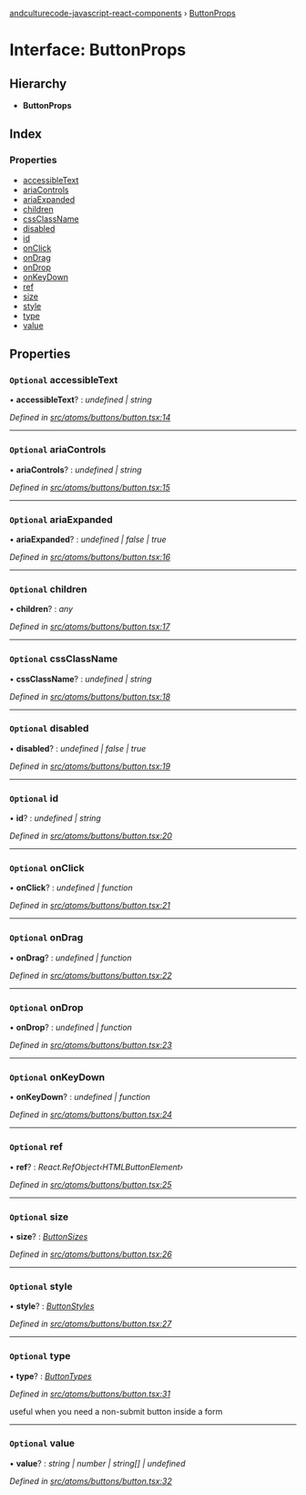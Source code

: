 [andculturecode-javascript-react-components](../README.md) › [ButtonProps](buttonprops.md)

# Interface: ButtonProps

## Hierarchy

* **ButtonProps**

## Index

### Properties

* [accessibleText](buttonprops.md#optional-accessibletext)
* [ariaControls](buttonprops.md#optional-ariacontrols)
* [ariaExpanded](buttonprops.md#optional-ariaexpanded)
* [children](buttonprops.md#optional-children)
* [cssClassName](buttonprops.md#optional-cssclassname)
* [disabled](buttonprops.md#optional-disabled)
* [id](buttonprops.md#optional-id)
* [onClick](buttonprops.md#optional-onclick)
* [onDrag](buttonprops.md#optional-ondrag)
* [onDrop](buttonprops.md#optional-ondrop)
* [onKeyDown](buttonprops.md#optional-onkeydown)
* [ref](buttonprops.md#optional-ref)
* [size](buttonprops.md#optional-size)
* [style](buttonprops.md#optional-style)
* [type](buttonprops.md#optional-type)
* [value](buttonprops.md#optional-value)

## Properties

### `Optional` accessibleText

• **accessibleText**? : *undefined | string*

*Defined in [src/atoms/buttons/button.tsx:14](https://github.com/phess101/AndcultureCode.JavaScript.React.Components/blob/5fd6ba2/src/atoms/buttons/button.tsx#L14)*

___

### `Optional` ariaControls

• **ariaControls**? : *undefined | string*

*Defined in [src/atoms/buttons/button.tsx:15](https://github.com/phess101/AndcultureCode.JavaScript.React.Components/blob/5fd6ba2/src/atoms/buttons/button.tsx#L15)*

___

### `Optional` ariaExpanded

• **ariaExpanded**? : *undefined | false | true*

*Defined in [src/atoms/buttons/button.tsx:16](https://github.com/phess101/AndcultureCode.JavaScript.React.Components/blob/5fd6ba2/src/atoms/buttons/button.tsx#L16)*

___

### `Optional` children

• **children**? : *any*

*Defined in [src/atoms/buttons/button.tsx:17](https://github.com/phess101/AndcultureCode.JavaScript.React.Components/blob/5fd6ba2/src/atoms/buttons/button.tsx#L17)*

___

### `Optional` cssClassName

• **cssClassName**? : *undefined | string*

*Defined in [src/atoms/buttons/button.tsx:18](https://github.com/phess101/AndcultureCode.JavaScript.React.Components/blob/5fd6ba2/src/atoms/buttons/button.tsx#L18)*

___

### `Optional` disabled

• **disabled**? : *undefined | false | true*

*Defined in [src/atoms/buttons/button.tsx:19](https://github.com/phess101/AndcultureCode.JavaScript.React.Components/blob/5fd6ba2/src/atoms/buttons/button.tsx#L19)*

___

### `Optional` id

• **id**? : *undefined | string*

*Defined in [src/atoms/buttons/button.tsx:20](https://github.com/phess101/AndcultureCode.JavaScript.React.Components/blob/5fd6ba2/src/atoms/buttons/button.tsx#L20)*

___

### `Optional` onClick

• **onClick**? : *undefined | function*

*Defined in [src/atoms/buttons/button.tsx:21](https://github.com/phess101/AndcultureCode.JavaScript.React.Components/blob/5fd6ba2/src/atoms/buttons/button.tsx#L21)*

___

### `Optional` onDrag

• **onDrag**? : *undefined | function*

*Defined in [src/atoms/buttons/button.tsx:22](https://github.com/phess101/AndcultureCode.JavaScript.React.Components/blob/5fd6ba2/src/atoms/buttons/button.tsx#L22)*

___

### `Optional` onDrop

• **onDrop**? : *undefined | function*

*Defined in [src/atoms/buttons/button.tsx:23](https://github.com/phess101/AndcultureCode.JavaScript.React.Components/blob/5fd6ba2/src/atoms/buttons/button.tsx#L23)*

___

### `Optional` onKeyDown

• **onKeyDown**? : *undefined | function*

*Defined in [src/atoms/buttons/button.tsx:24](https://github.com/phess101/AndcultureCode.JavaScript.React.Components/blob/5fd6ba2/src/atoms/buttons/button.tsx#L24)*

___

### `Optional` ref

• **ref**? : *React.RefObject‹HTMLButtonElement›*

*Defined in [src/atoms/buttons/button.tsx:25](https://github.com/phess101/AndcultureCode.JavaScript.React.Components/blob/5fd6ba2/src/atoms/buttons/button.tsx#L25)*

___

### `Optional` size

• **size**? : *[ButtonSizes](../enums/buttonsizes.md)*

*Defined in [src/atoms/buttons/button.tsx:26](https://github.com/phess101/AndcultureCode.JavaScript.React.Components/blob/5fd6ba2/src/atoms/buttons/button.tsx#L26)*

___

### `Optional` style

• **style**? : *[ButtonStyles](../enums/buttonstyles.md)*

*Defined in [src/atoms/buttons/button.tsx:27](https://github.com/phess101/AndcultureCode.JavaScript.React.Components/blob/5fd6ba2/src/atoms/buttons/button.tsx#L27)*

___

### `Optional` type

• **type**? : *[ButtonTypes](../enums/buttontypes.md)*

*Defined in [src/atoms/buttons/button.tsx:31](https://github.com/phess101/AndcultureCode.JavaScript.React.Components/blob/5fd6ba2/src/atoms/buttons/button.tsx#L31)*

useful when you need a non-submit button inside a form

___

### `Optional` value

• **value**? : *string | number | string[] | undefined*

*Defined in [src/atoms/buttons/button.tsx:32](https://github.com/phess101/AndcultureCode.JavaScript.React.Components/blob/5fd6ba2/src/atoms/buttons/button.tsx#L32)*
